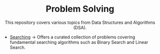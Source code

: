 
<h1 align="center">Problem Solving</h1>

<p align="center">This repository covers various topics from Data Structures and Algorithms (DSA).</p>

- [Searching](https://github.com/sanjay-1458/Problem-Solving/blob/main/Searching%201/README.md) -> Offers a curated collection of problems covering fundamental searching algorithms such as Binary Search and Linear Search.


